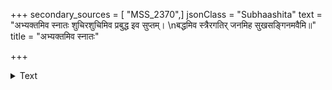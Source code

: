+++
secondary_sources = [ "MSS_2370",]
jsonClass = "Subhaashita"
text = "अभ्यक्तमिव स्नातः शुचिरशुचिमिव प्रबुद्ध इव सुप्तम्।  \nबद्धमिव स्त्रैरगतिर् जनमिह सुखसङ्गिनमवैमि॥"
title = "अभ्यक्तमिव स्नातः"

+++

<details><summary>Text</summary>

अभ्यक्तमिव स्नातः शुचिरशुचिमिव प्रबुद्ध इव सुप्तम्।  
बद्धमिव स्त्रैरगतिर् जनमिह सुखसङ्गिनमवैमि॥
</details>
